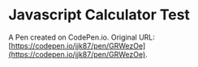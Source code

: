 # Javascript Calculator Test

A Pen created on CodePen.io. Original URL: [https://codepen.io/jjk87/pen/GRWezOe](https://codepen.io/jjk87/pen/GRWezOe).


